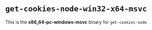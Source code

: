 # `get-cookies-node-win32-x64-msvc`

This is the **x86_64-pc-windows-msvc** binary for `get-cookies-node`
